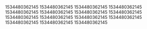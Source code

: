 1534480362145
1534480362145
1534480362145
1534480362145
1534480362145
1534480362145
1534480362145
1534480362145
1534480362145
1534480362145
1534480362145
1534480362145
1534480362145
1534480362145
1534480362145